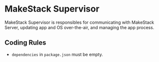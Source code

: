MakeStack Supervisor
=====================

MakeStack Supervisor is responsibles for communicating with MakeStack Server,
updating app and OS over-the-air, and managing the app process.

Coding Rules
-------------
- `dependencies` in `package.json` must be empty.
